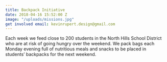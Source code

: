 ```yaml
---
title: Backpack Initiative
date: 2018-04-16 15:52:00 Z
image: "/uploads/missions.jpg"
get involved email: kevinrupert.design@gmail.com
---
```


Each week we feed close to 200 students in the North Hills School District who are at risk of going hungry over the weekend. We pack bags each Monday evening full of nutritious meals and snacks to be placed in students’ backpacks for the next weekend.
